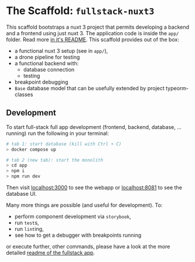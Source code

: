# The Scaffold: `fullstack-nuxt3`

This scaffold bootstraps a nuxt 3 project that permits developing a backend and a frontend using just nuxt 3. The application code is inside the `app/` folder. Read more [in it's README](./app/README.md). This scaffold provides out of the box:
- a functional nuxt 3 setup (see in `app/`),
- a drone pipeline for testing
- a functional backend with:
    - database connection
    - testing
- breakpoint debugging
- `Base` database model that can be usefully extended by project typeorm-classes

## Development

To start full-stack full app development (frontend, backend, database, ... running) run the following in your terminal:
```sh
# tab 1: start database (kill with Ctrl + C)
> docker compose up

# tab 2 (new tab): start the monolith
> cd app
> npm i
> npm run dev
```

Then visit [localhost:3000](http://localhost:3000) to see the webapp or [localhost:8081](http://localhost:8081) to see the database UI.

Many more things are possible (and useful for development). To:
- perform component development via `storybook`,
- run `test`s,
- run `lint`ing,
- see how to get a debugger with breakpoints running

or execute further, other commands, please have a look at the more detailed [readme of the fullstack app](./app/README.md).
